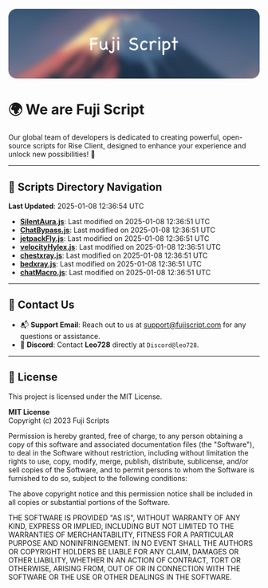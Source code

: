 ![Banner](.github/b.webp)

# 🌍 **We are Fuji Script**

Our global team of developers is dedicated to creating powerful, open-source scripts for Rise Client, designed to enhance your experience and unlock new possibilities! 🌟

---
<!-- SCRIPTS_NAVIGATION_START -->
## 📂 **Scripts Directory Navigation**

**Last Updated**: 2025-01-08 12:36:54 UTC

- **[SilentAura.js](scripts/SilentAura.js)**: Last modified on 2025-01-08 12:36:51 UTC
- **[ChatBypass.js](scripts/ChatBypass.js)**: Last modified on 2025-01-08 12:36:51 UTC
- **[jetpackFly.js](scripts/jetpackFly.js)**: Last modified on 2025-01-08 12:36:51 UTC
- **[velocityHylex.js](scripts/velocityHylex.js)**: Last modified on 2025-01-08 12:36:51 UTC
- **[chestxray.js](scripts/chestxray.js)**: Last modified on 2025-01-08 12:36:51 UTC
- **[bedxray.js](scripts/bedxray.js)**: Last modified on 2025-01-08 12:36:51 UTC
- **[chatMacro.js](scripts/chatMacro.js)**: Last modified on 2025-01-08 12:36:51 UTC

<!-- SCRIPTS_NAVIGATION_END -->

---

## 💬 **Contact Us**  
- 📬 **Support Email**: Reach out to us at [support@fujiscript.com](mailto:support@fujiscript.com) for any questions or assistance.  
- 💬 **Discord**: Contact **Leo728** directly at `Discord@leo728`.

---

## 📜 **License**

This project is licensed under the MIT License.  

**MIT License**  
Copyright (c) 2023 Fuji Scripts  

Permission is hereby granted, free of charge, to any person obtaining a copy of this software and associated documentation files (the "Software"), to deal in the Software without restriction, including without limitation the rights to use, copy, modify, merge, publish, distribute, sublicense, and/or sell copies of the Software, and to permit persons to whom the Software is furnished to do so, subject to the following conditions:  

The above copyright notice and this permission notice shall be included in all copies or substantial portions of the Software.  

THE SOFTWARE IS PROVIDED "AS IS", WITHOUT WARRANTY OF ANY KIND, EXPRESS OR IMPLIED, INCLUDING BUT NOT LIMITED TO THE WARRANTIES OF MERCHANTABILITY, FITNESS FOR A PARTICULAR PURPOSE AND NONINFRINGEMENT. IN NO EVENT SHALL THE AUTHORS OR COPYRIGHT HOLDERS BE LIABLE FOR ANY CLAIM, DAMAGES OR OTHER LIABILITY, WHETHER IN AN ACTION OF CONTRACT, TORT OR OTHERWISE, ARISING FROM, OUT OF OR IN CONNECTION WITH THE SOFTWARE OR THE USE OR OTHER DEALINGS IN THE SOFTWARE.  
